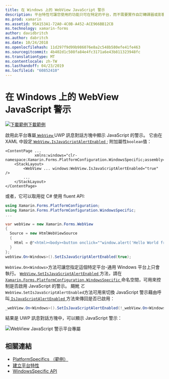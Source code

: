 ```yaml
---
title: 在 Windows 上的 WebView JavaScript 警示
description: 平台特性可讓您使用的功能只可在特定的平台，而不需要實作自訂轉譯器或影響。 這篇文章說明如何使用 Windows 平台特定，可讓在 UWP 訊息對話方塊顯示 JavaScript 警示 WebView。
ms.prod: xamarin
ms.assetid: 95A153A1-72A0-4C0B-A452-ACE966BB12CB
ms.technology: xamarin-forms
author: davidbritch
ms.author: dabritch
ms.date: 10/24/2018
ms.openlocfilehash: 11d297f9d99b986076e8a2c548b580efe41fe463
ms.sourcegitcommit: 4b402d1c508fa84e4fc3171a6e43b811323948fc
ms.translationtype: MT
ms.contentlocale: zh-TW
ms.lasthandoff: 04/23/2019
ms.locfileid: "60852410"
---
```

# <a name="webview-javascript-alerts-on-windows"></a>在 Windows 上的 WebView JavaScript 警示

[![下載範例](~/media/shared/download.png)下載範例](https://developer.xamarin.com/samples/xamarin-forms/userinterface/platformspecifics/)

啟用此平台專屬[ `WebView` ](xref:Xamarin.Forms.WebView) UWP 訊息對話方塊中顯示 JavaScript 的警示。 它由在 XAML 中設定[ `WebView.IsJavaScriptAlertEnabled` ](xref:Xamarin.Forms.PlatformConfiguration.WindowsSpecific.WebView.IsJavaScriptAlertEnabledProperty) ; 附加屬性`boolean`值：

```xaml
<ContentPage ...
             xmlns:windows="clr-namespace:Xamarin.Forms.PlatformConfiguration.WindowsSpecific;assembly=Xamarin.Forms.Core">
    <StackLayout>
        <WebView ... windows:WebView.IsJavaScriptAlertEnabled="true" />
        ...
    </StackLayout>
</ContentPage>
```

或者，它可以取用從 C# 使用 fluent API:

```csharp
using Xamarin.Forms.PlatformConfiguration;
using Xamarin.Forms.PlatformConfiguration.WindowsSpecific;
...

var webView = new Xamarin.Forms.WebView
{
  Source = new HtmlWebViewSource
  {
    Html = @"<html><body><button onclick=""window.alert('Hello World from JavaScript');"">Click Me</button></body></html>"
  }
};
webView.On<Windows>().SetIsJavaScriptAlertEnabled(true);
```

`WebView.On<Windows>`方法可讓您指定這個特定平台-通用 Windows 平台上只會執行。 [ `WebView.SetIsJavaScriptAlertEnabled` ](xref:Xamarin.Forms.PlatformConfiguration.WindowsSpecific.WebView.SetIsJavaScriptAlertEnabled(Xamarin.Forms.IPlatformElementConfiguration{Xamarin.Forms.PlatformConfiguration.Windows,Xamarin.Forms.WebView},System.Boolean))方法，請在[ `Xamarin.Forms.PlatformConfiguration.WindowsSpecific` ](xref:Xamarin.Forms.PlatformConfiguration.WindowsSpecific)命名空間，可用來控制是否啟用 JavaScript 的警示。 颾魤 ㄛ`WebView.SetIsJavaScriptAlertEnabled`方法可用來切換 JavaScript 警示藉由呼叫[ `IsJavaScriptAlertEnabled` ](xref:Xamarin.Forms.PlatformConfiguration.WindowsSpecific.WebView.IsJavaScriptAlertEnabled*)方法來傳回是否已啟用：

```csharp
_webView.On<Windows>().SetIsJavaScriptAlertEnabled(!_webView.On<Windows>().IsJavaScriptAlertEnabled());
```

結果是 UWP 訊息對話方塊中，可以顯示 JavaScript 警示：

![WebView JavaScript 警示平台專屬](webview-javascript-alert-images/webview-javascript-alert.png "WebView JavaScript 警示平台專屬")

## <a name="related-links"></a>相關連結

- [PlatformSpecifics （範例）](https://developer.xamarin.com/samples/xamarin-forms/userinterface/platformspecifics/)
- [建立平台特性](~/xamarin-forms/platform/platform-specifics/index.md#creating-platform-specifics)
- [WindowsSpecific API](xref:Xamarin.Forms.PlatformConfiguration.WindowsSpecific)
